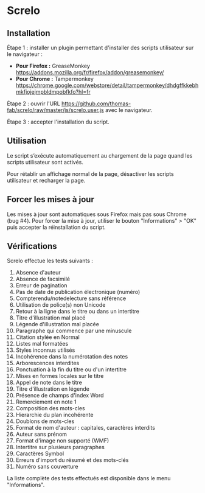 Screlo
======

## Installation

Étape 1 : installer un plugin permettant d'installer des scripts utilisateur sur le navigateur :

- **Pour Firefox :** GreaseMonkey https://addons.mozilla.org/fr/firefox/addon/greasemonkey/
- **Pour Chrome :** Tampermonkey https://chrome.google.com/webstore/detail/tampermonkey/dhdgffkkebhmkfjojejmpbldmpobfkfo?hl=fr

Étape 2 : ouvrir l'URL https://github.com/thomas-fab/screlo/raw/master/js/screlo.user.js avec le navigateur.

Étape 3 : accepter l'installation du script.

## Utilisation

Le script s’exécute automatiquement au chargement de la page quand les scripts utilisateur sont activés.

Pour rétablir un affichage normal de la page, désactiver les scripts utilisateur et recharger la page.

## Forcer les mises à jour

Les mises à jour sont automatiques sous Firefox mais pas sous Chrome (bug #4). Pour forcer la mise à jour, utiliser le bouton "Informations" > "OK" puis accepter la réinstallation du script. 

## Vérifications

Screlo effectue les tests suivants :

1. Absence d'auteur
2. Absence de facsimilé
3. Erreur de pagination
4. Pas de date de publication électronique (numéro)
5. Compterendu/notedelecture sans référence
6. Utilisation de police(s) non Unicode
7. Retour à la ligne dans le titre ou dans un intertitre
8. Titre d'illustration mal placé
9. Légende d'illustration mal placée
10. Paragraphe qui commence par une minuscule
11. Citation stylée en Normal
12. Listes mal formatées
13. Styles inconnus utilisés
14. Incohérence dans la numérotation des notes
15. Arborescences interdites
16. Ponctuation à la fin du titre ou d'un intertitre
17. Mises en formes locales sur le titre
18. Appel de note dans le titre
19. Titre d'illustration en légende
20. Présence de champs d'index Word
21. Remerciement en note 1
22. Composition des mots-cles
23. Hierarchie du plan incohérente
24. Doublons de mots-cles
25. Format de nom d'auteur : capitales, caractères interdits
26. Auteur sans prénom
27. Format d'image non supporté (WMF)
28. Intertitre sur plusieurs paragraphes
29. Caractères Symbol
30. Erreurs d'import du résumé et des mots-clés
31. Numéro sans couverture

La liste complète des tests effectués est disponible dans le menu "Informations".